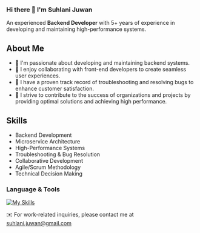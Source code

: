 ### Hi there 👋 I'm Suhlani Juwan 
An experienced **Backend Developer** with 5+ years of experience in developing and maintaining high-performance systems.

## About Me

- 🔭 I'm passionate about developing and maintaining backend systems.
- 🌱 I enjoy collaborating with front-end developers to create seamless user experiences.
- 💼 I have a proven track record of troubleshooting and resolving bugs to enhance customer satisfaction.
- 🚀 I strive to contribute to the success of organizations and projects by providing optimal solutions and achieving high performance.

## Skills

- Backend Development
- Microservice Architecture
- High-Performance Systems
- Troubleshooting & Bug Resolution
- Collaborative Development
- Agile/Scrum Methodology
- Technical Decision Making

### Language & Tools
[![My Skills](https://skillicons.dev/icons?i=js,nodejs,expressjs,npm,laravel,go,postgresql,mongodb,mysql,redis,postman,git,github,aws)](https://www.linkedin.com/in/suju/details/skills/)

<!--
### My Github Stats

[![Top Langs](https://github-readme-stats.vercel.app/api/top-langs/?username=sujwn&layout=compact&theme=tokyonight)](https://github.com/oriegenbi27/github-readme-stats)
-->
<!---
![orie's GitHub stats](https://github-readme-stats.vercel.app/api?username=sujwn&show_icons=true&theme=tokyonight)
-->

✉️ For work-related inquiries, please contact me at suhlani.juwan@gmail.com
